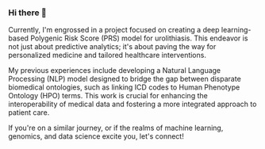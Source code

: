 ### Hi there 👋

Currently, I'm engrossed in a project focused on creating a deep learning-based Polygenic Risk Score (PRS) model for urolithiasis. This endeavor is not just about predictive analytics; it's about paving the way for personalized medicine and tailored healthcare interventions.

My previous experiences include developing a Natural Language Processing (NLP) model designed to bridge the gap between disparate biomedical ontologies, such as linking ICD codes to Human Phenotype Ontology (HPO) terms. This work is crucial for enhancing the interoperability of medical data and fostering a more integrated approach to patient care.

If you're on a similar journey, or if the realms of machine learning, genomics, and data science excite you, let's connect! 
